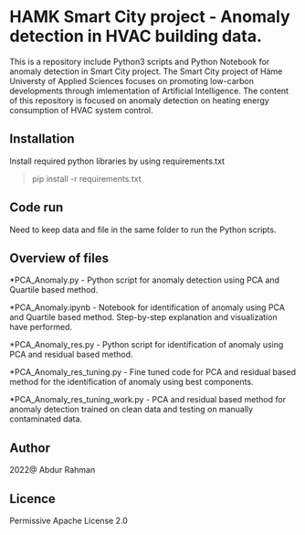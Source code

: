 # HAMK Smart City project - Anomaly detection in HVAC building data.
This is a repository include Python3 scripts and Python Notebook for anomaly detection in Smart City project. The Smart City project of Häme Universty of Applied Sciences focuses on promoting low-carbon developments through imlementation of Artificial Intelligence. The content of this repository is focused on anomaly detection on heating energy consumption of HVAC system control.

## Installation

Install required python libraries by using requirements.txt

>pip install -r requirements.txt


## Code run

Need to keep data and file in the same folder to run the Python scripts.

## Overview of files

*PCA_Anomaly.py - Python script for anomaly detection using PCA and Quartile based method.

*PCA_Anomaly.ipynb - Notebook for identification of anomaly using PCA and Quartile based method. Step-by-step explanation and visualization have performed.

*PCA_Anomaly_res.py - Python script for identification of anomaly using PCA and residual based method.

*PCA_Anomaly_res_tuning.py - Fine tuned code for PCA and residual based method for the identification of anomaly using best components.

*PCA_Anomaly_res_tuning_work.py - PCA and residual based method for anomaly detection trained on clean data and testing on manually contaminated data.



## Author

2022@ Abdur Rahman

## Licence

Permissive Apache License 2.0